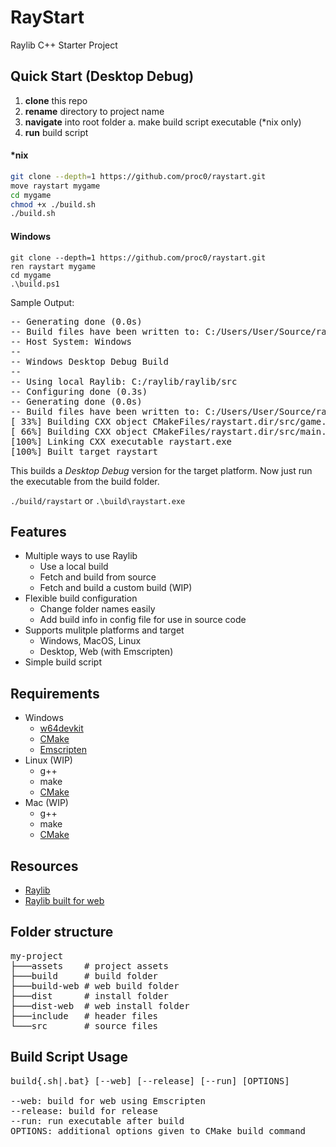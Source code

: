 # RayStart

Raylib C++ Starter Project

## Quick Start (Desktop Debug)

1. **clone** this repo
2. **rename** directory to project name
3. **navigate** into root folder
   a. make build script executable (\*nix only)
4. **run** build script

#### \*nix

```bash
git clone --depth=1 https://github.com/proc0/raystart.git
move raystart mygame
cd mygame
chmod +x ./build.sh
./build.sh
```

#### Windows

```shell
git clone --depth=1 https://github.com/proc0/raystart.git
ren raystart mygame
cd mygame
.\build.ps1
```

Sample Output:

<pre>
-- Generating done (0.0s)
-- Build files have been written to: C:/Users/User/Source/raystart/build
-- Host System: Windows
--
-- Windows Desktop Debug Build
--
-- Using local Raylib: C:/raylib/raylib/src
-- Configuring done (0.3s)
-- Generating done (0.0s)
-- Build files have been written to: C:/Users/User/Source/raystart/build
[ 33%] Building CXX object CMakeFiles/raystart.dir/src/game.cpp.obj
[ 66%] Building CXX object CMakeFiles/raystart.dir/src/main.cpp.obj
[100%] Linking CXX executable raystart.exe
[100%] Built target raystart
</pre>

This builds a _Desktop Debug_ version for the target platform.
Now just run the executable from the build folder.

`./build/raystart` or `.\build\raystart.exe`

## Features

- Multiple ways to use Raylib
  - Use a local build
  - Fetch and build from source
  - Fetch and build a custom build (WIP)
- Flexible build configuration
  - Change folder names easily
  - Add build info in config file for use in source code
- Supports mulitple platforms and target
  - Windows, MacOS, Linux
  - Desktop, Web (with Emscripten)
- Simple build script

## Requirements

- Windows
  - [w64devkit](https://github.com/skeeto/w64devkit)
  - [CMake](https://cmake.org)
  - [Emscripten](https://emscripten.org)
- Linux (WIP)
  - g++
  - make
  - [CMake](https://cmake.org)
- Mac (WIP)
  - g++
  - make
  - [CMake](https://cmake.org)

## Resources

- [Raylib](https://github.com/raysan5/raylib)
- [Raylib built for web](<https://github.com/raysan5/raylib/wiki/Working-for-Web-(HTML5)>)

## Folder structure

<pre>
my-project
├───assets    # project assets
├───build     # build folder
├───build-web # web build folder
├───dist      # install folder
├───dist-web  # web install folder
├───include   # header files
└───src       # source files
</pre>

## Build Script Usage

<pre>
build{.sh|.bat} [--web] [--release] [--run] [OPTIONS]

--web: build for web using Emscripten
--release: build for release
--run: run executable after build
OPTIONS: additional options given to CMake build command
</pre>
